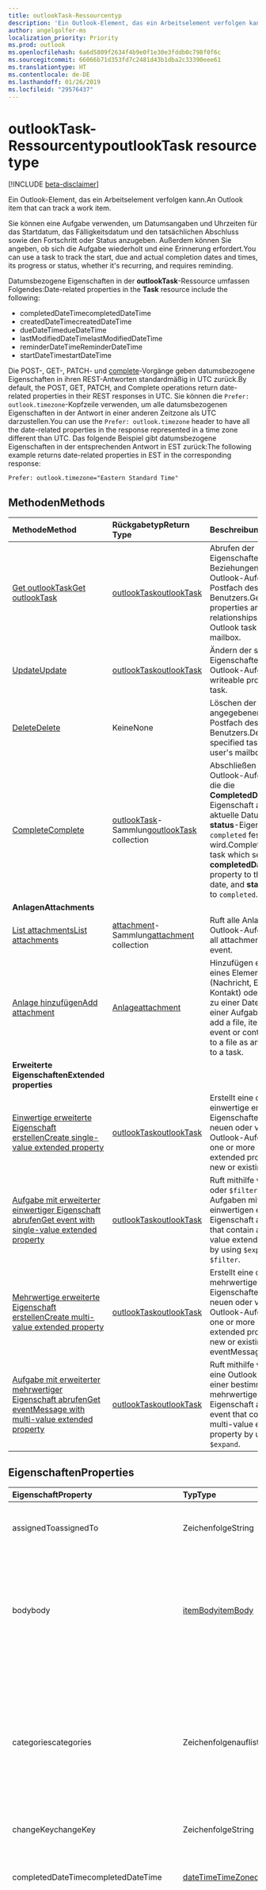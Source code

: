 ```yaml
---
title: outlookTask-Ressourcentyp
description: 'Ein Outlook-Element, das ein Arbeitselement verfolgen kann. '
author: angelgolfer-ms
localization_priority: Priority
ms.prod: outlook
ms.openlocfilehash: 6a6d5809f2634f4b9e0f1e30e3fddb0c798f0f6c
ms.sourcegitcommit: 66066b71d353fd7c2481d43b1dba2c33390eee61
ms.translationtype: HT
ms.contentlocale: de-DE
ms.lasthandoff: 01/26/2019
ms.locfileid: "29576437"
---
```

# <a name="outlooktask-resource-type"></a><span data-ttu-id="7ed0f-103">outlookTask-Ressourcentyp</span><span class="sxs-lookup"><span data-stu-id="7ed0f-103">outlookTask resource type</span></span>

[!INCLUDE [beta-disclaimer](../../includes/beta-disclaimer.md)]

<span data-ttu-id="7ed0f-104">Ein Outlook-Element, das ein Arbeitselement verfolgen kann.</span><span class="sxs-lookup"><span data-stu-id="7ed0f-104">An Outlook item that can track a work item.</span></span> 

<span data-ttu-id="7ed0f-105">Sie können eine Aufgabe verwenden, um Datumsangaben und Uhrzeiten für das Startdatum, das Fälligkeitsdatum und den tatsächlichen Abschluss sowie den Fortschritt oder Status anzugeben. Außerdem können Sie angeben, ob sich die Aufgabe wiederholt und eine Erinnerung erfordert.</span><span class="sxs-lookup"><span data-stu-id="7ed0f-105">You can use a task to track the start, due and actual completion dates and times, its progress or status, whether it's recurring, and requires reminding.</span></span>

<span data-ttu-id="7ed0f-106">Datumsbezogene Eigenschaften in der **outlookTask**-Ressource umfassen Folgendes:</span><span class="sxs-lookup"><span data-stu-id="7ed0f-106">Date-related properties in the **Task** resource include the following:</span></span>

- <span data-ttu-id="7ed0f-107">completedDateTime</span><span class="sxs-lookup"><span data-stu-id="7ed0f-107">completedDateTime</span></span>
- <span data-ttu-id="7ed0f-108">createdDateTime</span><span class="sxs-lookup"><span data-stu-id="7ed0f-108">createdDateTime</span></span>
- <span data-ttu-id="7ed0f-109">dueDateTime</span><span class="sxs-lookup"><span data-stu-id="7ed0f-109">dueDateTime</span></span>
- <span data-ttu-id="7ed0f-110">lastModifiedDateTime</span><span class="sxs-lookup"><span data-stu-id="7ed0f-110">lastModifiedDateTime</span></span>
- <span data-ttu-id="7ed0f-111">reminderDateTime</span><span class="sxs-lookup"><span data-stu-id="7ed0f-111">ReminderDateTime</span></span>
- <span data-ttu-id="7ed0f-112">startDateTime</span><span class="sxs-lookup"><span data-stu-id="7ed0f-112">startDateTime</span></span>

<span data-ttu-id="7ed0f-113">Die POST-, GET-, PATCH- und [complete](../api/outlooktask-complete.md)-Vorgänge geben datumsbezogene Eigenschaften in ihren REST-Antworten standardmäßig in UTC zurück.</span><span class="sxs-lookup"><span data-stu-id="7ed0f-113">By default, the POST, GET, PATCH, and Complete operations return date-related properties in their REST responses in UTC.</span></span> <span data-ttu-id="7ed0f-114">Sie können die `Prefer: outlook.timezone`-Kopfzeile verwenden, um alle datumsbezogenen Eigenschaften in der Antwort in einer anderen Zeitzone als UTC darzustellen.</span><span class="sxs-lookup"><span data-stu-id="7ed0f-114">You can use the `Prefer: outlook.timezone` header to have all the date-related properties in the response represented in a time zone different than UTC.</span></span> <span data-ttu-id="7ed0f-115">Das folgende Beispiel gibt datumsbezogene Eigenschaften in der entsprechenden Antwort in EST zurück:</span><span class="sxs-lookup"><span data-stu-id="7ed0f-115">The following example returns date-related properties in EST in the corresponding response:</span></span>

```
Prefer: outlook.timezone="Eastern Standard Time"
```

## <a name="methods"></a><span data-ttu-id="7ed0f-116">Methoden</span><span class="sxs-lookup"><span data-stu-id="7ed0f-116">Methods</span></span>

| <span data-ttu-id="7ed0f-117">Methode</span><span class="sxs-lookup"><span data-stu-id="7ed0f-117">Method</span></span>           | <span data-ttu-id="7ed0f-118">Rückgabetyp</span><span class="sxs-lookup"><span data-stu-id="7ed0f-118">Return Type</span></span>    |<span data-ttu-id="7ed0f-119">Beschreibung</span><span class="sxs-lookup"><span data-stu-id="7ed0f-119">Description</span></span>|
|:---------------|:--------|:----------|
|[<span data-ttu-id="7ed0f-120">Get outlookTask</span><span class="sxs-lookup"><span data-stu-id="7ed0f-120">Get outlookTask</span></span>](../api/outlooktask-get.md) | [<span data-ttu-id="7ed0f-121">outlookTask</span><span class="sxs-lookup"><span data-stu-id="7ed0f-121">outlookTask</span></span>](outlooktask.md) |<span data-ttu-id="7ed0f-122">Abrufen der Eigenschaften und Beziehungen einer Outlook-Aufgabe im Postfach des Benutzers.</span><span class="sxs-lookup"><span data-stu-id="7ed0f-122">Get the properties and relationships of an Outlook task in the user's mailbox.</span></span>|
|[<span data-ttu-id="7ed0f-123">Update</span><span class="sxs-lookup"><span data-stu-id="7ed0f-123">Update</span></span>](../api/outlooktask-update.md) | [<span data-ttu-id="7ed0f-124">outlookTask</span><span class="sxs-lookup"><span data-stu-id="7ed0f-124">outlookTask</span></span>](outlooktask.md) |<span data-ttu-id="7ed0f-125">Ändern der schreibbaren Eigenschaften einer Outlook-Aufgabe.</span><span class="sxs-lookup"><span data-stu-id="7ed0f-125">Change writeable properties of a task.</span></span> |
|[<span data-ttu-id="7ed0f-126">Delete</span><span class="sxs-lookup"><span data-stu-id="7ed0f-126">Delete</span></span>](../api/outlooktask-delete.md) | <span data-ttu-id="7ed0f-127">Keine</span><span class="sxs-lookup"><span data-stu-id="7ed0f-127">None</span></span> |<span data-ttu-id="7ed0f-128">Löschen der angegebenen Aufgabe im Postfach des Benutzers.</span><span class="sxs-lookup"><span data-stu-id="7ed0f-128">Delete the specified task in the user's mailbox.</span></span> |
|[<span data-ttu-id="7ed0f-129">Complete</span><span class="sxs-lookup"><span data-stu-id="7ed0f-129">Complete</span></span>](../api/outlooktask-complete.md)|<span data-ttu-id="7ed0f-130">[outlookTask](outlooktask.md)-Sammlung</span><span class="sxs-lookup"><span data-stu-id="7ed0f-130">[outlookTask](outlooktask.md) collection</span></span>|<span data-ttu-id="7ed0f-131">Abschließen einer Outlook-Aufgabe, durch die die **CompletedDateTime**-Eigenschaft auf das aktuelle Datum und die **status**-Eigenschaft auf `completed` festgelegt wird.</span><span class="sxs-lookup"><span data-stu-id="7ed0f-131">Complete an Outlook task which sets the **completedDateTime** property to the current date, and **status** property to `completed`.</span></span>|
|<span data-ttu-id="7ed0f-132">**Anlagen**</span><span class="sxs-lookup"><span data-stu-id="7ed0f-132">**Attachments**</span></span>| | |
|[<span data-ttu-id="7ed0f-133">List attachments</span><span class="sxs-lookup"><span data-stu-id="7ed0f-133">List attachments</span></span>](../api/outlooktask-list-attachments.md) |<span data-ttu-id="7ed0f-134">[attachment](attachment.md)-Sammlung</span><span class="sxs-lookup"><span data-stu-id="7ed0f-134">[attachment](attachment.md) collection</span></span>| <span data-ttu-id="7ed0f-135">Ruft alle Anlagen für eine Outlook-Aufgabe ab.</span><span class="sxs-lookup"><span data-stu-id="7ed0f-135">Get all attachments on an event.</span></span>|
|[<span data-ttu-id="7ed0f-136">Anlage hinzufügen</span><span class="sxs-lookup"><span data-stu-id="7ed0f-136">Add attachment</span></span>](../api/outlooktask-post-attachments.md) |[<span data-ttu-id="7ed0f-137">Anlage</span><span class="sxs-lookup"><span data-stu-id="7ed0f-137">attachment</span></span>](attachment.md)| <span data-ttu-id="7ed0f-138">Hinzufügen einer Datei, eines Elements (Nachricht, Ereignis oder Kontakt) oder eines Links zu einer Datei als Anlage einer Aufgabe.</span><span class="sxs-lookup"><span data-stu-id="7ed0f-138">You can add a file, item (message, event or contact), or a link to a file as an attachment to a task.</span></span>|
|<span data-ttu-id="7ed0f-139">**Erweiterte Eigenschaften**</span><span class="sxs-lookup"><span data-stu-id="7ed0f-139">**Extended properties**</span></span>| | |
|[<span data-ttu-id="7ed0f-140">Einwertige erweiterte Eigenschaft erstellen</span><span class="sxs-lookup"><span data-stu-id="7ed0f-140">Create single-value extended property</span></span>](../api/singlevaluelegacyextendedproperty-post-singlevalueextendedproperties.md) |[<span data-ttu-id="7ed0f-141">outlookTask</span><span class="sxs-lookup"><span data-stu-id="7ed0f-141">outlookTask</span></span>](outlooktask.md)  |<span data-ttu-id="7ed0f-142">Erstellt eine oder mehrere einwertige erweiterte Eigenschaften in einer neuen oder vorhandenen Outlook-Aufgabe.</span><span class="sxs-lookup"><span data-stu-id="7ed0f-142">Create one or more single-value extended properties in a new or existing message.</span></span>   |
|[<span data-ttu-id="7ed0f-143">Aufgabe mit erweiterter einwertiger Eigenschaft abrufen</span><span class="sxs-lookup"><span data-stu-id="7ed0f-143">Get event with single-value extended property</span></span>](../api/singlevaluelegacyextendedproperty-get.md)  | [<span data-ttu-id="7ed0f-144">outlookTask</span><span class="sxs-lookup"><span data-stu-id="7ed0f-144">outlookTask</span></span>](outlooktask.md) | <span data-ttu-id="7ed0f-145">Ruft mithilfe von `$expand` oder `$filter` Outlook-Aufgaben mit einer einwertigen erweiterten Eigenschaft ab.</span><span class="sxs-lookup"><span data-stu-id="7ed0f-145">Get events that contain a single-value extended property by using `$expand` or `$filter`.</span></span> |
|[<span data-ttu-id="7ed0f-146">Mehrwertige erweiterte Eigenschaft erstellen</span><span class="sxs-lookup"><span data-stu-id="7ed0f-146">Create multi-value extended property</span></span>](../api/multivaluelegacyextendedproperty-post-multivalueextendedproperties.md) | [<span data-ttu-id="7ed0f-147">outlookTask</span><span class="sxs-lookup"><span data-stu-id="7ed0f-147">outlookTask</span></span>](outlooktask.md) | <span data-ttu-id="7ed0f-148">Erstellt eine oder mehrere mehrwertige erweiterte Eigenschaften in einer neuen oder vorhandenen Outlook-Aufgabe.</span><span class="sxs-lookup"><span data-stu-id="7ed0f-148">Create one or more multi-value extended properties in a new or existing eventMessage.</span></span>  |
|[<span data-ttu-id="7ed0f-149">Aufgabe mit erweiterter mehrwertiger Eigenschaft abrufen</span><span class="sxs-lookup"><span data-stu-id="7ed0f-149">Get eventMessage with multi-value extended property</span></span>](../api/multivaluelegacyextendedproperty-get.md)  | [<span data-ttu-id="7ed0f-150">outlookTask</span><span class="sxs-lookup"><span data-stu-id="7ed0f-150">outlookTask</span></span>](outlooktask.md) | <span data-ttu-id="7ed0f-151">Ruft mithilfe von `$expand` eine Outlook-Aufgabe mit einer bestimmten mehrwertigen erweiterten Eigenschaft ab.</span><span class="sxs-lookup"><span data-stu-id="7ed0f-151">Get an event that contains a multi-value extended property by using `$expand`.</span></span> |

## <a name="properties"></a><span data-ttu-id="7ed0f-152">Eigenschaften</span><span class="sxs-lookup"><span data-stu-id="7ed0f-152">Properties</span></span>
| <span data-ttu-id="7ed0f-153">Eigenschaft</span><span class="sxs-lookup"><span data-stu-id="7ed0f-153">Property</span></span>     | <span data-ttu-id="7ed0f-154">Typ</span><span class="sxs-lookup"><span data-stu-id="7ed0f-154">Type</span></span>   |<span data-ttu-id="7ed0f-155">Beschreibung</span><span class="sxs-lookup"><span data-stu-id="7ed0f-155">Description</span></span>|
|:---------------|:--------|:----------|
|<span data-ttu-id="7ed0f-156">assignedTo</span><span class="sxs-lookup"><span data-stu-id="7ed0f-156">assignedTo</span></span>|<span data-ttu-id="7ed0f-157">Zeichenfolge</span><span class="sxs-lookup"><span data-stu-id="7ed0f-157">String</span></span>|<span data-ttu-id="7ed0f-158">Der Name der Person, der die Aufgabe zugewiesen wurde.</span><span class="sxs-lookup"><span data-stu-id="7ed0f-158">The name of the person who has been assigned the task.</span></span>|
|<span data-ttu-id="7ed0f-159">body</span><span class="sxs-lookup"><span data-stu-id="7ed0f-159">body</span></span>|[<span data-ttu-id="7ed0f-160">itemBody</span><span class="sxs-lookup"><span data-stu-id="7ed0f-160">itemBody</span></span>](itembody.md)|<span data-ttu-id="7ed0f-161">Der Aufgabentext, der in der Regel Informationen zu der Aufgabe enthält.</span><span class="sxs-lookup"><span data-stu-id="7ed0f-161">The task body that typically contains information about the task.</span></span> <span data-ttu-id="7ed0f-162">Beachten Sie, dass nur der HTML-Typ unterstützt wird.</span><span class="sxs-lookup"><span data-stu-id="7ed0f-162">Note that only HTML type is supported.</span></span>|
|<span data-ttu-id="7ed0f-163">categories</span><span class="sxs-lookup"><span data-stu-id="7ed0f-163">categories</span></span>|<span data-ttu-id="7ed0f-164">Zeichenfolgenauflistung</span><span class="sxs-lookup"><span data-stu-id="7ed0f-164">String collection</span></span>|<span data-ttu-id="7ed0f-165">Die Kategorien, die mit der Aufgabe verknüpft sind.</span><span class="sxs-lookup"><span data-stu-id="7ed0f-165">The categories associated with the message.</span></span> <span data-ttu-id="7ed0f-166">Jede Kategorie entspricht der **displayName**-Eigenschaft einer vom Benutzer definierten [outlookCategory](outlookcategory.md).</span><span class="sxs-lookup"><span data-stu-id="7ed0f-166">Each category corresponds to the **displayName** property of an [outlookCategory](outlookcategory.md) defined for the user.</span></span>|
|<span data-ttu-id="7ed0f-167">changeKey</span><span class="sxs-lookup"><span data-stu-id="7ed0f-167">changeKey</span></span>|<span data-ttu-id="7ed0f-168">Zeichenfolge</span><span class="sxs-lookup"><span data-stu-id="7ed0f-168">String</span></span>|<span data-ttu-id="7ed0f-169">Version der Aufgabe.</span><span class="sxs-lookup"><span data-stu-id="7ed0f-169">The version of the task.</span></span>|
|<span data-ttu-id="7ed0f-170">completedDateTime</span><span class="sxs-lookup"><span data-stu-id="7ed0f-170">completedDateTime</span></span>|[<span data-ttu-id="7ed0f-171">dateTimeTimeZone</span><span class="sxs-lookup"><span data-stu-id="7ed0f-171">dateTimeTimeZone</span></span>](datetimetimezone.md)|<span data-ttu-id="7ed0f-172">Das Datum in der angegebenen Zeitzone, an dem die Aufgabe abgeschlossen wurde.</span><span class="sxs-lookup"><span data-stu-id="7ed0f-172">The date in the specified time zone that the task was finished.</span></span>|
|<span data-ttu-id="7ed0f-173">createdDateTime</span><span class="sxs-lookup"><span data-stu-id="7ed0f-173">createdDateTime</span></span>|<span data-ttu-id="7ed0f-174">DateTimeOffset</span><span class="sxs-lookup"><span data-stu-id="7ed0f-174">DateTimeOffset</span></span>|<span data-ttu-id="7ed0f-175">Das Datum und die Uhrzeit der Erstellung der Aufgabe.</span><span class="sxs-lookup"><span data-stu-id="7ed0f-175">The date and time when the notebook was created.</span></span> <span data-ttu-id="7ed0f-176">Die Standardeinstellung ist UTC.</span><span class="sxs-lookup"><span data-stu-id="7ed0f-176">By default, it is in UTC.</span></span> <span data-ttu-id="7ed0f-177">Sie können eine benutzerdefinierte Zeitzone im Anforderungsheader bereitstellen.</span><span class="sxs-lookup"><span data-stu-id="7ed0f-177">You can provide a custom time zone in the request header.</span></span> <span data-ttu-id="7ed0f-178">Der Wert der Eigenschaft verwendet das ISO 8601-Format.</span><span class="sxs-lookup"><span data-stu-id="7ed0f-178">The property value uses ISO 8601 format.</span></span> <span data-ttu-id="7ed0f-179">Mitternacht UTC-Zeit am 1. Januar 2014 würde z. B. wie folgt aussehen: `'2014-01-01T00:00:00Z'`.</span><span class="sxs-lookup"><span data-stu-id="7ed0f-179">For example, midnight UTC on Jan 1, 2014 would look like this: `'2014-01-01T00:00:00Z'`.</span></span>|
|<span data-ttu-id="7ed0f-180">dueDateTime</span><span class="sxs-lookup"><span data-stu-id="7ed0f-180">dueDateTime</span></span>|[<span data-ttu-id="7ed0f-181">dateTimeTimeZone</span><span class="sxs-lookup"><span data-stu-id="7ed0f-181">dateTimeTimeZone</span></span>](datetimetimezone.md)|<span data-ttu-id="7ed0f-182">Das Datum in der angegebenen Zeitzone, in der die Aufgabe abgeschlossen werden soll.</span><span class="sxs-lookup"><span data-stu-id="7ed0f-182">The date in the specified time zone that the task is to be finished.</span></span>|
|<span data-ttu-id="7ed0f-183">hasAttachments</span><span class="sxs-lookup"><span data-stu-id="7ed0f-183">hasAttachments</span></span>|<span data-ttu-id="7ed0f-184">Boolescher Wert</span><span class="sxs-lookup"><span data-stu-id="7ed0f-184">Boolean</span></span>|<span data-ttu-id="7ed0f-185">„true“, wenn die Aufgabe Anlagen hat.</span><span class="sxs-lookup"><span data-stu-id="7ed0f-185">Set to true if the event has attachments.</span></span>|
|<span data-ttu-id="7ed0f-186">id</span><span class="sxs-lookup"><span data-stu-id="7ed0f-186">id</span></span>|<span data-ttu-id="7ed0f-187">Zeichenfolge</span><span class="sxs-lookup"><span data-stu-id="7ed0f-187">String</span></span>|<span data-ttu-id="7ed0f-188">Der eindeutige Bezeichner der Aufgabe.</span><span class="sxs-lookup"><span data-stu-id="7ed0f-188">The unique identifier of the task.</span></span> <span data-ttu-id="7ed0f-189">Schreibgeschützt.</span><span class="sxs-lookup"><span data-stu-id="7ed0f-189">Read-only.</span></span>|
|<span data-ttu-id="7ed0f-190">importance</span><span class="sxs-lookup"><span data-stu-id="7ed0f-190">importance</span></span>|<span data-ttu-id="7ed0f-191">Zeichenfolge</span><span class="sxs-lookup"><span data-stu-id="7ed0f-191">string</span></span>|<span data-ttu-id="7ed0f-192">Die Wichtigkeit des Ereignisses.</span><span class="sxs-lookup"><span data-stu-id="7ed0f-192">The importance of the event.</span></span> <span data-ttu-id="7ed0f-193">Mögliche Werte sind: `low`, `normal` und `high`.</span><span class="sxs-lookup"><span data-stu-id="7ed0f-193">Possible values are: `low`, `normal`, `high`.</span></span>|
|<span data-ttu-id="7ed0f-194">isReminderOn</span><span class="sxs-lookup"><span data-stu-id="7ed0f-194">isReminderOn</span></span>|<span data-ttu-id="7ed0f-195">Boolescher Wert</span><span class="sxs-lookup"><span data-stu-id="7ed0f-195">Boolean</span></span>|<span data-ttu-id="7ed0f-196">„true“, wenn eingestellt ist, dass der Benutzer an die Aufgabe erinnert werden soll.</span><span class="sxs-lookup"><span data-stu-id="7ed0f-196">Set to true if an alert is set to remind the user of the event.</span></span>|
|<span data-ttu-id="7ed0f-197">lastModifiedDateTime</span><span class="sxs-lookup"><span data-stu-id="7ed0f-197">lastModifiedDateTime</span></span>|<span data-ttu-id="7ed0f-198">DateTimeOffset</span><span class="sxs-lookup"><span data-stu-id="7ed0f-198">DateTimeOffset</span></span>|<span data-ttu-id="7ed0f-199">Datum und Uhrzeit der letzten Änderung der Aufgabe.</span><span class="sxs-lookup"><span data-stu-id="7ed0f-199">The date and time when the attachment was last modified.</span></span> <span data-ttu-id="7ed0f-200">Die Standardeinstellung ist UTC.</span><span class="sxs-lookup"><span data-stu-id="7ed0f-200">By default, it is in UTC.</span></span> <span data-ttu-id="7ed0f-201">Sie können eine benutzerdefinierte Zeitzone im Anforderungsheader bereitstellen.</span><span class="sxs-lookup"><span data-stu-id="7ed0f-201">You can provide a custom time zone in the request header.</span></span> <span data-ttu-id="7ed0f-202">Der Eigenschaftswert verwendet das ISO 8601-Format, und die Angabe erfolgt immer in UTC-Zeit.</span><span class="sxs-lookup"><span data-stu-id="7ed0f-202">It uses ISO 8601 format and is always in UTC time.</span></span> <span data-ttu-id="7ed0f-203">Mitternacht UTC-Zeit am 1. Januar 2014 würde z. B. wie folgt aussehen: `'2014-01-01T00:00:00Z'`.</span><span class="sxs-lookup"><span data-stu-id="7ed0f-203">For example, midnight UTC on Jan 1, 2014 would look like this: `'2014-01-01T00:00:00Z'`.</span></span>|
|<span data-ttu-id="7ed0f-204">owner</span><span class="sxs-lookup"><span data-stu-id="7ed0f-204">owner</span></span>|<span data-ttu-id="7ed0f-205">Zeichenfolge</span><span class="sxs-lookup"><span data-stu-id="7ed0f-205">String</span></span>|<span data-ttu-id="7ed0f-206">Der Name der Person, die die Aufgabe erstellt hat.</span><span class="sxs-lookup"><span data-stu-id="7ed0f-206">The name of the person who created the page.</span></span>|
|<span data-ttu-id="7ed0f-207">parentFolderId</span><span class="sxs-lookup"><span data-stu-id="7ed0f-207">parentFolderId</span></span>|<span data-ttu-id="7ed0f-208">Zeichenfolge</span><span class="sxs-lookup"><span data-stu-id="7ed0f-208">String</span></span>|<span data-ttu-id="7ed0f-209">Der eindeutige Bezeichner für den übergeordneten Ordner der Aufgabe.</span><span class="sxs-lookup"><span data-stu-id="7ed0f-209">The unique identifier for the task's parent folder.</span></span>|
|<span data-ttu-id="7ed0f-210">recurrence</span><span class="sxs-lookup"><span data-stu-id="7ed0f-210">recurrence</span></span>|[<span data-ttu-id="7ed0f-211">patternedRecurrence</span><span class="sxs-lookup"><span data-stu-id="7ed0f-211">patternedRecurrence</span></span>](patternedrecurrence.md)|<span data-ttu-id="7ed0f-212">Das Serienmuster für die Aufgabe.</span><span class="sxs-lookup"><span data-stu-id="7ed0f-212">The recurrence pattern for the event.</span></span>|
|<span data-ttu-id="7ed0f-213">reminderDateTime</span><span class="sxs-lookup"><span data-stu-id="7ed0f-213">ReminderDateTime</span></span>|[<span data-ttu-id="7ed0f-214">dateTimeTimeZone</span><span class="sxs-lookup"><span data-stu-id="7ed0f-214">dateTimeTimeZone</span></span>](datetimetimezone.md)|<span data-ttu-id="7ed0f-215">Datum und Uhrzeit für eine Erinnerung der Aufgabe.</span><span class="sxs-lookup"><span data-stu-id="7ed0f-215">The date and time for a reminder alert of the task to occur.</span></span>|
|<span data-ttu-id="7ed0f-216">sensitivity</span><span class="sxs-lookup"><span data-stu-id="7ed0f-216">sensitivity</span></span>|<span data-ttu-id="7ed0f-217">Zeichenfolge</span><span class="sxs-lookup"><span data-stu-id="7ed0f-217">string</span></span>|<span data-ttu-id="7ed0f-218">Gibt den Grad des Datenschutzes für die Aufgabe an.</span><span class="sxs-lookup"><span data-stu-id="7ed0f-218">Indicates the level of privacy for the task.</span></span> <span data-ttu-id="7ed0f-219">Mögliche Werte: `normal`, `personal`, `private`, `confidential`</span><span class="sxs-lookup"><span data-stu-id="7ed0f-219">Possible values are: `normal`, `personal`, `private`, `confidential`.</span></span>|
|<span data-ttu-id="7ed0f-220">startDateTime</span><span class="sxs-lookup"><span data-stu-id="7ed0f-220">startDateTime</span></span>|[<span data-ttu-id="7ed0f-221">dateTimeTimeZone</span><span class="sxs-lookup"><span data-stu-id="7ed0f-221">dateTimeTimeZone</span></span>](datetimetimezone.md)|<span data-ttu-id="7ed0f-222">Das Datum in der angegebenen Zeitzone, an dem die Aufgabe begonnen werden soll.</span><span class="sxs-lookup"><span data-stu-id="7ed0f-222">The date in the specified time zone when the task is to begin.</span></span>|
|<span data-ttu-id="7ed0f-223">status</span><span class="sxs-lookup"><span data-stu-id="7ed0f-223">status</span></span>|<span data-ttu-id="7ed0f-224">Zeichenfolge</span><span class="sxs-lookup"><span data-stu-id="7ed0f-224">string</span></span>|<span data-ttu-id="7ed0f-225">Gibt den Status oder den Fortschritt der Aufgabe an.</span><span class="sxs-lookup"><span data-stu-id="7ed0f-225">Indicates the ownership state of the task.</span></span> <span data-ttu-id="7ed0f-226">Mögliche Werte: `notStarted`, `inProgress`, `completed`, `waitingOnOthers`, `deferred`.</span><span class="sxs-lookup"><span data-stu-id="7ed0f-226">Possible values are: `notStarted`, `inProgress`, `completed`, `waitingOnOthers`, `deferred`.</span></span>|
|<span data-ttu-id="7ed0f-227">subject</span><span class="sxs-lookup"><span data-stu-id="7ed0f-227">subject</span></span>|<span data-ttu-id="7ed0f-228">Zeichenfolge</span><span class="sxs-lookup"><span data-stu-id="7ed0f-228">String</span></span>|<span data-ttu-id="7ed0f-229">Eine kurze Beschreibung oder ein Titel für die Aufgabe.</span><span class="sxs-lookup"><span data-stu-id="7ed0f-229">A brief description or title of the task.</span></span>|

## <a name="relationships"></a><span data-ttu-id="7ed0f-230">Beziehungen</span><span class="sxs-lookup"><span data-stu-id="7ed0f-230">Relationships</span></span>
| <span data-ttu-id="7ed0f-231">Beziehung</span><span class="sxs-lookup"><span data-stu-id="7ed0f-231">Relationship</span></span> | <span data-ttu-id="7ed0f-232">Typ</span><span class="sxs-lookup"><span data-stu-id="7ed0f-232">Type</span></span>   |<span data-ttu-id="7ed0f-233">Beschreibung</span><span class="sxs-lookup"><span data-stu-id="7ed0f-233">Description</span></span>|
|:---------------|:--------|:----------|
|<span data-ttu-id="7ed0f-234">attachments</span><span class="sxs-lookup"><span data-stu-id="7ed0f-234">attachments</span></span>|<span data-ttu-id="7ed0f-235">[attachment](attachment.md)-Sammlung</span><span class="sxs-lookup"><span data-stu-id="7ed0f-235">[attachment](attachment.md) collection</span></span>|<span data-ttu-id="7ed0f-236">Die Sammlung der [fileAttachment](fileattachment.md)-, [itemAttachment](itemattachment.md)- und [referenceAttachment](referenceattachment.md)-Anlagen der Aufgabe.</span><span class="sxs-lookup"><span data-stu-id="7ed0f-236">The collection of [fileAttachment](fileattachment.md), [itemAttachment](itemattachment.md), and [referenceAttachment](referenceattachment.md) attachments for the task.</span></span>  <span data-ttu-id="7ed0f-237">Schreibgeschützt.</span><span class="sxs-lookup"><span data-stu-id="7ed0f-237">Read-only.</span></span> <span data-ttu-id="7ed0f-238">Nullwerte zulassend.</span><span class="sxs-lookup"><span data-stu-id="7ed0f-238">Nullable.</span></span>|
|<span data-ttu-id="7ed0f-239">multiValueLegacyExtendedProperty</span><span class="sxs-lookup"><span data-stu-id="7ed0f-239">multiValueLegacyExtendedProperty</span></span>|<span data-ttu-id="7ed0f-240">[multiValueLegacyExtendedProperty](multivaluelegacyextendedproperty.md)-Sammlung</span><span class="sxs-lookup"><span data-stu-id="7ed0f-240">[multiValueLegacyExtendedProperty](multivaluelegacyextendedproperty.md) collection</span></span>|<span data-ttu-id="7ed0f-241">Die Sammlung erweiterter mehrwertiger Eigenschaften, die für die Aufgabe definiert sind.</span><span class="sxs-lookup"><span data-stu-id="7ed0f-241">The collection of multi-value extended properties defined for the message.</span></span> <span data-ttu-id="7ed0f-242">Schreibgeschützt.</span><span class="sxs-lookup"><span data-stu-id="7ed0f-242">Read-only.</span></span> <span data-ttu-id="7ed0f-243">Nullwerte zulassend.</span><span class="sxs-lookup"><span data-stu-id="7ed0f-243">Nullable.</span></span>|
|<span data-ttu-id="7ed0f-244">singleValueLegacyExtendedProperty</span><span class="sxs-lookup"><span data-stu-id="7ed0f-244">singleValueLegacyExtendedProperty,</span></span>|<span data-ttu-id="7ed0f-245">[singleValueLegacyExtendedProperty](singlevaluelegacyextendedproperty.md)-Sammlung</span><span class="sxs-lookup"><span data-stu-id="7ed0f-245">[singleValueLegacyExtendedProperty](singlevaluelegacyextendedproperty.md) collection</span></span>|<span data-ttu-id="7ed0f-246">Die Sammlung erweiterter einwertiger Eigenschaften, die für die Aufgabe definiert sind.</span><span class="sxs-lookup"><span data-stu-id="7ed0f-246">The collection of single-value extended properties defined for the mailFolder. Read-only. Nullable.</span></span> <span data-ttu-id="7ed0f-247">Schreibgeschützt.</span><span class="sxs-lookup"><span data-stu-id="7ed0f-247">Read-only.</span></span> <span data-ttu-id="7ed0f-248">Lässt Nullwerte zu.</span><span class="sxs-lookup"><span data-stu-id="7ed0f-248">Nullable.</span></span>|

## <a name="json-representation"></a><span data-ttu-id="7ed0f-249">JSON-Darstellung</span><span class="sxs-lookup"><span data-stu-id="7ed0f-249">JSON representation</span></span>
<span data-ttu-id="7ed0f-250">Es folgt eine JSON-Darstellung der Ressource.</span><span class="sxs-lookup"><span data-stu-id="7ed0f-250">Here is a JSON representation of the resource.</span></span>

<!-- {
  "blockType": "resource",
  "optionalProperties": [
    "attachments",
    "singleValueLegacyExtendedProperty",
    "multiValueLegacyExtendedProperty"
  ],
  "@odata.type": "microsoft.graph.outlookTask"
}-->

```json
{
  "assignedTo": "String",
  "body": {"@odata.type": "microsoft.graph.itemBody"},
  "categories": ["String"],
  "changeKey": "String",
  "completedDateTime": {"@odata.type": "microsoft.graph.dateTimeTimeZone"},
  "createdDateTime": "String (timestamp)",
  "dueDateTime": {"@odata.type": "microsoft.graph.dateTimeTimeZone"},
  "hasAttachments": true,
  "id": "String (identifier)",
  "importance": "string",
  "isReminderOn": true,
  "lastModifiedDateTime": "String (timestamp)",
  "owner": "String",
  "parentFolderId": "String",
  "recurrence": {"@odata.type": "microsoft.graph.patternedRecurrence"},
  "reminderDateTime": {"@odata.type": "microsoft.graph.dateTimeTimeZone"},
  "sensitivity": "string",
  "startDateTime": {"@odata.type": "microsoft.graph.dateTimeTimeZone"},
  "status": "string",
  "subject": "String"
}

```

<!-- uuid: 8fcb5dbc-d5aa-4681-8e31-b001d5168d79
2015-10-25 14:57:30 UTC -->
<!--
{
  "type": "#page.annotation",
  "description": "outlookTask resource",
  "keywords": "",
  "section": "documentation",
  "tocPath": "",
  "suppressions": [
    "Error: /api-reference/beta/resources/outlooktask.md:\r\n      Exception processing links.\r\n    System.ArgumentException: Link Definition was null. Link text: !INCLUDE [beta-disclaimer](../../includes/beta-disclaimer.md)\r\n      at ApiDoctor.Validation.DocFile.get_LinkDestinations()\r\n      at ApiDoctor.Validation.DocSet.ValidateLinks(Boolean includeWarnings, String[] relativePathForFiles, IssueLogger issues, Boolean requireFilenameCaseMatch, Boolean printOrphanedFiles)"
  ]
}
-->
